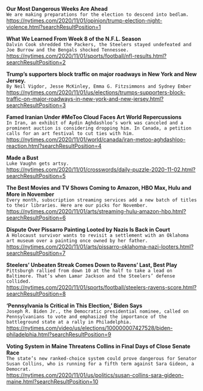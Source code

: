 **Our Most Dangerous Weeks Are Ahead**\
`We are making preparations for the election to descend into bedlam.`\
https://nytimes.com/2020/11/01/opinion/trump-election-night-violence.html?searchResultPosition=1

**What We Learned From Week 8 of the N.F.L. Season**\
`Dalvin Cook shredded the Packers, the Steelers stayed undefeated and Joe Burrow and the Bengals shocked Tennessee.`\
https://nytimes.com/2020/11/01/sports/football/nfl-results.html?searchResultPosition=2

**Trump’s supporters block traffic on major roadways in New York and New Jersey.**\
`By Neil Vigdor, Jesse McKinley, Emma G. Fitzsimmons and Sydney Ember`\
https://nytimes.com/2020/11/01/us/elections/trumps-supporters-block-traffic-on-major-roadways-in-new-york-and-new-jersey.html?searchResultPosition=3

**Famed Iranian Under #MeToo Cloud Faces Art World Repercussions**\
`In Iran, an exhibit of Aydin Aghdashloo’s work was canceled and a prominent auction is considering dropping him. In Canada, a petition calls for an art festival to cut ties with him.`\
https://nytimes.com/2020/11/01/world/canada/iran-metoo-aghdashloo-reaction.html?searchResultPosition=4

**Made a Bust**\
`Luke Vaughn gets artsy.`\
https://nytimes.com/2020/11/01/crosswords/daily-puzzle-2020-11-02.html?searchResultPosition=5

**The Best Movies and TV Shows Coming to Amazon, HBO Max, Hulu and More in November**\
`Every month, subscription streaming services add a new batch of titles to their libraries. Here are our picks for November.`\
https://nytimes.com/2020/11/01/arts/streaming-hulu-amazon-hbo.html?searchResultPosition=6

**Dispute Over Pissarro Painting Looted by Nazis Is Back in Court**\
`A Holocaust survivor wants to revisit a settlement with an Oklahoma art museum over a painting once owned by her father.`\
https://nytimes.com/2020/11/01/arts/pissarro-oklahoma-nazi-looters.html?searchResultPosition=7

**Steelers’ Unbeaten Streak Comes Down to Ravens’ Last, Best Play**\
`Pittsburgh rallied from down 10 at the half to take a lead on Baltimore. That’s when Lamar Jackson and the Steelers’ defense collided.`\
https://nytimes.com/2020/11/01/sports/football/steelers-ravens-score.html?searchResultPosition=8

**‘Pennsylvania Is Critical in This Election,’ Biden Says**\
`Joseph R. Biden Jr., the Democratic presidential nominee, called on Pennsylvanians to vote and emphasized the importance of the battleground state at a rally in Philadelphia.`\
https://nytimes.com/video/us/elections/100000007427528/biden-philadelphia.html?searchResultPosition=9

**Voting System in Maine Threatens Collins in Final Days of Close Senate Race**\
`The state’s new ranked-choice system could prove dangerous for Senator Susan Collins, who is running for a fifth term against Sara Gideon, a Democrat.`\
https://nytimes.com/2020/11/01/us/politics/susan-collins-sara-gideon-maine.html?searchResultPosition=10

